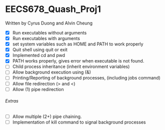 # EECS678_Quash_Proj1

Written by Cyrus Duong and Alvin Cheung

- [x] Run executables without arguments
- [x] Run executables with arguments
- [x] set system variables such as HOME and PATH to work properly
- [x] Quit shell using quit or exit
- [x] Implemented cd and pwd
- [x] PATH works properly, gives error when executable is not found.
- [ ] Child process inheritance (inherit environment variables)
- [ ] Allow background execution using (&)
- [ ] Printing/Reporting of background processes, (including jobs command)
- [ ] Allow file redirection (> and <)
- [ ] Allow (1) pipe redirection

###### Extras

- [ ] Allow multiple (2+) pipe chaining.
- [ ] Implementation of kill command to signal background processes
